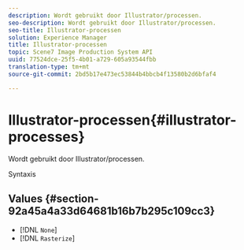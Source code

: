 ```yaml
---
description: Wordt gebruikt door Illustrator/processen.
seo-description: Wordt gebruikt door Illustrator/processen.
seo-title: Illustrator-processen
solution: Experience Manager
title: Illustrator-processen
topic: Scene7 Image Production System API
uuid: 77524dce-25f5-4b01-a729-605a93544fbb
translation-type: tm+mt
source-git-commit: 2bd5b17e473ec53844b4bbcb4f13580b2d6bfaf4

---
```



# Illustrator-processen{#illustrator-processes}

Wordt gebruikt door Illustrator/processen.

Syntaxis

## Values {#section-92a45a4a33d64681b16b7b295c109cc3}

* [!DNL `None`]
* [!DNL `Rasterize`]

